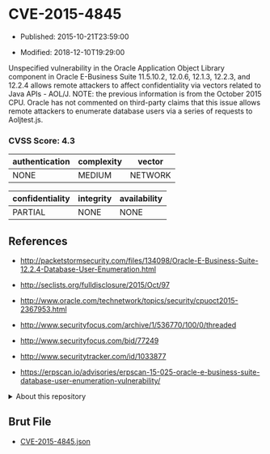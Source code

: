 # CVE-2015-4845

- Published: 2015-10-21T23:59:00

- Modified: 2018-12-10T19:29:00

Unspecified vulnerability in the Oracle Application Object Library component in Oracle E-Business Suite 11.5.10.2, 12.0.6, 12.1.3, 12.2.3, and 12.2.4 allows remote attackers to affect confidentiality via vectors related to Java APIs - AOL/J.  NOTE: the previous information is from the October 2015 CPU. Oracle has not commented on third-party claims that this issue allows remote attackers to enumerate database users via a series of requests to Aoljtest.js.

### CVSS Score: **4.3**

| authentication | complexity | vector |
| --- | --- | --- |
| NONE | MEDIUM | NETWORK |

| confidentiality | integrity | availability |
| --- | --- | --- |
| PARTIAL | NONE | NONE |

## References

* http://packetstormsecurity.com/files/134098/Oracle-E-Business-Suite-12.2.4-Database-User-Enumeration.html

* http://seclists.org/fulldisclosure/2015/Oct/97

* http://www.oracle.com/technetwork/topics/security/cpuoct2015-2367953.html

* http://www.securityfocus.com/archive/1/536770/100/0/threaded

* http://www.securityfocus.com/bid/77249

* http://www.securitytracker.com/id/1033877

* https://erpscan.io/advisories/erpscan-15-025-oracle-e-business-suite-database-user-enumeration-vulnerability/

<details>
<summary>About this repository</summary> 

  This repository is part of the project [Live Hack CVE](https://github.com/Live-Hack-CVE). Main website can be found [www.live-hack.org](https://www.live-hack.org) 
  
  Made by [Sn0wAlice](https://github.com/Sn0wAlice) for the people that care about security and need to have a feed of the latest CVEs. Hope you enjoy it, don't forget to star the repo and follow me on [Twitter](https://twitter.com/Sn0wAlice) and [Github](https://github.com/Sn0wAlice). And that is my [personnal website](https://www.alice-snow.me/)

  - [Home Page](https://github.com/Live-Hack-CVE)
  - [Framework](https://github.com/Live-Hack-CVE/cve-framework)
  - [CVE database](https://github.com/Live-Hack-CVE/full_database)
  - [Changelog](https://github.com/Live-Hack-CVE/Changelog)
</details>

## Brut File

* [CVE-2015-4845.json](https://raw.githubusercontent.com/Live-Hack-CVE/full_database/main/cves/2015/CVE-2015-4845.json)


